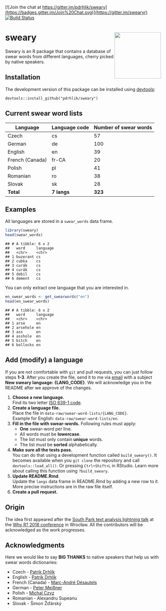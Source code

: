 
<!-- README.md is generated from README.Rmd. Please edit this file. -->

[![Join the chat at
https://gitter.im/pdrhlik/sweary](https://badges.gitter.im/Join%20Chat.svg)](https://gitter.im/swearyr)
[![Build
Status](https://travis-ci.org/pdrhlik/sweary.svg?branch=master)](https://travis-ci.org/pdrhlik/sweary)

# sweary <img src="sticker/sweary-sticker.png" align="right" width="150" />

Sweary is an R package that contains a database of swear words from
different languages, cherry picked by native speakers.

## Installation

The development version of this package can be installed using
[devtools](https://github.com/r-lib/devtools):

    devtools::install_github("pdrhlik/sweary")

## Current swear word lists

| Language        | Language code | Number of swear words |
| --------------- | ------------- | --------------------- |
| Czech           | cs            | 57                    |
| German          | de            | 100                   |
| English         | en            | 39                    |
| French (Canada) | fr-CA         | 20                    |
| Polish          | pl            | 41                    |
| Romanian        | ro            | 38                    |
| Slovak          | sk            | 28                    |
| **Total**       | **7 langs**   | **323**               |

## Examples

All languages are stored in a `swear_words` data frame.

``` r
library(sweary)
head(swear_words)
```

    ## # A tibble: 6 x 2
    ##   word     language
    ##   <chr>    <chr>   
    ## 1 buzerant cs      
    ## 2 cubka    cs      
    ## 3 curák    cs      
    ## 4 curák    cs      
    ## 5 debil    cs      
    ## 6 dement   cs

You can only extract one language that you are interested in.

``` r
en_swear_words <- get_swearwords("en")
head(en_swear_words)
```

    ## # A tibble: 6 x 2
    ##   word     language
    ##   <chr>    <chr>   
    ## 1 arse     en      
    ## 2 arsehole en      
    ## 3 ass      en      
    ## 4 asshole  en      
    ## 5 bitch    en      
    ## 6 bollocks en

## Add (modify) a language

If you are not comfortable with `git` and pull requests, you can just
follow steps **1-3**. After you create the file, send it to me via
[email](mailto:patrik.drhlik@gmail.com) with a subject **New sweary
language: {LANG\_CODE}**. We will acknowledge you in the README after we
approve of the changes.

1.  **Choose a new language.**  
    Find its two letter [ISO 639-1
    code](https://en.wikipedia.org/wiki/List_of_ISO_639-1_codes).
2.  **Create a language file.**  
    Place the file in `data-raw/swear-word-lists/{LANG_CODE}`.  
    Example for English: `data-raw/swear-word-lists/en`.
3.  **Fill in the file with swear-words.** Following rules must apply:
      - **One** swear-word per line.
      - All words must be **lowercase**.
      - The list must only contain **unique** words.
      - The list must be **sorted** alphabetically.
4.  **Make sure all the tests pass.**  
    You can do that using a development function called
    `build_sweary()`. It becomes available when you `git clone` the
    repository and call `devtools::load_all()`. Or pressing
    `Ctrl+Shift+L` in RStudio. Learn more about calling this function
    using `?build_sweary`.
5.  **Update README.Rmd**.  
    Update the `langs` data frame in README.Rmd by adding a new row to
    it. More precise instructions are in the raw file itself.
6.  **Create a pull request.**

## Origin

The idea first appeared after the [South Park text analysis lightning
talk](https://github.com/pdrhlik/southparktalk-whyr2018) at the [Why
R? 2018 conference](http://whyr2018.pl/) in Wrocław. All the
contributors will be acknowledged as the work progresses.

## Acknowledgments

Here we would like to say **BIG THANKS** to native speakers that help us
with swear words dictionaries:

  - Czech - [Patrik Drhlík](https://github.com/pdrhlik)
  - English - [Patrik Drhlík](https://github.com/pdrhlik)
  - French (Canada) - [Marc-André Désautels](https://github.com/desautm)
  - German - [Peter Meißner](https://github.com/petermeissner)
  - Polish - [Michal Czyz](https://github.com/mczyzj)
  - Romanian - Alexandru Supeanu
  - Slovak - Šimon Žďárský
